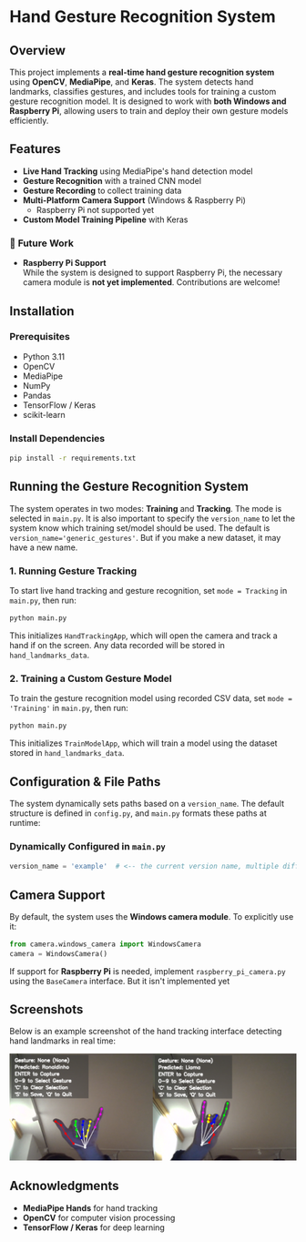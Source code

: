 # Hand Gesture Recognition System

## Overview
This project implements a **real-time hand gesture recognition system** using **OpenCV**, **MediaPipe**, and **Keras**. The system detects hand landmarks, classifies gestures, and includes tools for training a custom gesture recognition model. It is designed to work with **both Windows and Raspberry Pi**, allowing users to train and deploy their own gesture models efficiently.

## Features
- **Live Hand Tracking** using MediaPipe's hand detection model  
- **Gesture Recognition** with a trained CNN model  
- **Gesture Recording** to collect training data  
- **Multi-Platform Camera Support** (Windows & Raspberry Pi)
  - Raspberry Pi not supported yet
- **Custom Model Training Pipeline** with Keras 

### 🚧 **Future Work**
- **Raspberry Pi Support**  
  While the system is designed to support Raspberry Pi, the necessary camera module is **not yet implemented**. Contributions are welcome!

## Installation
### Prerequisites
- Python 3.11
- OpenCV
- MediaPipe
- NumPy
- Pandas
- TensorFlow / Keras
- scikit-learn

### Install Dependencies
```bash
pip install -r requirements.txt
```

## Running the Gesture Recognition System
The system operates in two modes: **Training** and **Tracking**. The mode is selected in `main.py`.
It is also important to specify the `version_name` to let the system know which training set/model should be used.
The default is `version_name='generic_gestures'`. But if you make a new dataset, it may have a new name.

### **1. Running Gesture Tracking**
To start live hand tracking and gesture recognition, set `mode = Tracking` in `main.py`, then run:
```bash
python main.py
```
This initializes `HandTrackingApp`, which will open the camera and track a hand if on the screen.
Any data recorded will be stored in `hand_landmarks_data`.

### **2. Training a Custom Gesture Model**
To train the gesture recognition model using recorded CSV data, set `mode = 'Training'` in `main.py`, then run:
```bash
python main.py
```
This initializes `TrainModelApp`, which will train a model using the dataset stored in `hand_landmarks_data`.

## Configuration & File Paths
The system dynamically sets paths based on a `version_name`. The default structure is defined in `config.py`, and `main.py` formats these paths at runtime:

### **Dynamically Configured in `main.py`**
```python
version_name = 'example'  # <-- the current version name, multiple different modesl can be trained
```

## Camera Support
By default, the system uses the **Windows camera module**. To explicitly use it:
```python
from camera.windows_camera import WindowsCamera
camera = WindowsCamera()
```

If support for **Raspberry Pi** is needed, implement `raspberry_pi_camera.py` using the `BaseCamera` interface.
But it isn't implemented yet

## Screenshots
Below is an example screenshot of the hand tracking interface detecting hand landmarks in real time:

![Hand Tracking Output](docs/example_screenshots_1.png)


## Acknowledgments
- **MediaPipe Hands** for hand tracking
- **OpenCV** for computer vision processing
- **TensorFlow / Keras** for deep learning
